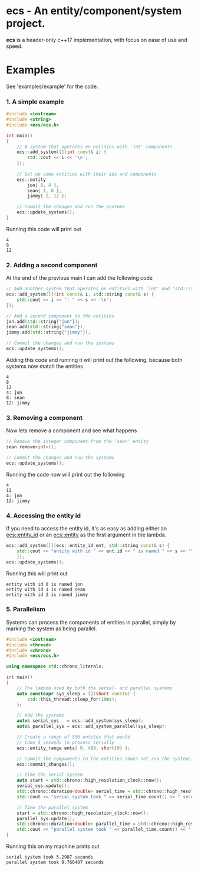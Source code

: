 
# ecs - An entity/component/system project.
**ecs** is a header-only c++17 implementation, with focus on ease of use and speed.

# Examples
See 'examples/example' for the code.

### 1. A simple example
```cpp
#include <iostream>
#include <string>
#include <ecs/ecs.h>

int main()
{
	// A system that operates on entities with 'int' components
	ecs::add_system([](int const& i) {
	    std::cout << i << '\n';
	});
	
	// Set up some entities with their ids and components
	ecs::entity
		jon{ 0, 4 },
		sean{ 1, 8 },
		jimmy{ 2, 12 };

	// Commit the changes and run the systems
	ecs::update_systems();
}
```
Running this code will print out
```
4
8
12
```

### 2. Adding a second component
At the end of the previous main I can add the following code
```cpp
// Add another system that operates on entities with 'int' and 'std::string' components
ecs::add_system([](int const& i, std::string const& s) {
    std::cout << i << ": " << s << '\n';
});

// Add a second component to the entities
jon.add(std::string{"jon"});
sean.add(std::string{"sean"});
jimmy.add(std::string{"jimmy"});

// Commit the changes and run the systems
ecs::update_systems();
```
Adding this code and running it will print out the following, because both systems now match the entities
```
4
8
12
4: jon
8: sean
12: jimmy
```

### 3. Removing a component
Now lets remove a component and see what happens
```cpp
// Remove the integer component from the 'sean' entity
sean.remove<int>();

// Commit the changes and run the systems
ecs::update_systems();
```
Running the code now will print out the following
```
4
12
4: jon
12: jimmy
```

### 4. Accessing the entity id
If you need to access the entity id, it's as easy as adding either an
[ecs::entity_id](https://github.com/monkey-g/ecs/blob/master/ecs/types.h) or an [ecs::entity](https://github.com/monkey-g/ecs/blob/master/ecs/entity.h)
as the first argument in the lambda.
```cpp
ecs::add_system([](ecs::entity_id ent, std::string const& s) {
	std::cout << "entity with id " << ent.id << " is named " << s << '\n';
	});
ecs::update_systems();
```
Running this will print out
```
entity with id 0 is named jon
entity with id 1 is named sean
entity with id 2 is named jimmy
```

### 5. Parallelism
Systems can process the components of entities in parallel, simply by marking the system as being parallel.
```cpp
#include <iostream>
#include <thread>
#include <chrono>
#include <ecs/ecs.h>

using namespace std::chrono_literals;

int main()
{
	// The lambda used by both the serial- and parallel systems
	auto constexpr sys_sleep = [](short const&) {
		std::this_thread::sleep_for(10ms);
	};

	// Add the systems
	auto& serial_sys   = ecs::add_system(sys_sleep);
	auto& parallel_sys = ecs::add_system_parallel(sys_sleep);

	// Create a range of 500 entites that would
	// take 5 seconds to process serially
	ecs::entity_range ents{ 0, 499, short{0} };

	// Commit the components to the entities (does not run the systems)
	ecs::commit_changes();

	// Time the serial system
	auto start = std::chrono::high_resolution_clock::now();
	serial_sys.update();
	std::chrono::duration<double> serial_time = std::chrono::high_resolution_clock::now() - start;
	std::cout << "serial system took " << serial_time.count() << " seconds\n";

	// Time the parallel system
	start = std::chrono::high_resolution_clock::now();
	parallel_sys.update();
	std::chrono::duration<double> parallel_time = std::chrono::high_resolution_clock::now() - start;
	std::cout << "parallel system took " << parallel_time.count() << " seconds\n";
}
```
Running this on my machine prints out
```
serial system took 5.2987 seconds
parallel system took 0.766407 seconds
```
